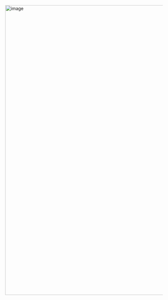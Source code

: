 <img width="1850" height="926" alt="image" src="https://github.com/user-attachments/assets/a5172529-e835-4b14-86ce-841cf8b427f3" />
